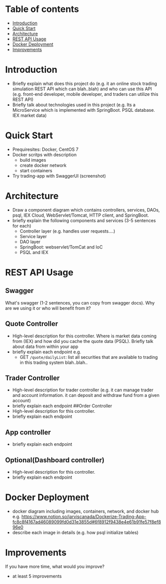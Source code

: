 # Table of contents
* [Introduction](#Introduction)
* [Quick Start](#Quick-Start)
* [Architecture](#Architecture)
* [REST API Usage](#REST-API-Usage)
* [Docker Deployment](#Docker-Deplotment)
* [Improvements](#Improvements)

# Introduction
- Briefly explain what does this project do (e.g. it an online stock trading simulation REST API which can blah..blah) and who can use this API (e.g. front-end developer, mobile developer, and traders can utilize this REST API)
- Briefly talk about technologies used in this project (e.g. Its a MicroService which is implemented with SpringBoot. PSQL database. IEX market data)

# Quick Start
- Prequiresites: Docker, CentOS 7
- Docker scritps with description
	- build images
  - create docker network
  - start containers
- Try trading-app with SwaggerUI (screenshot)

# Architecture
- Draw a component diagram which contains controllers, services, DAOs, psql, IEX Cloud, WebServlet/Tomcat, HTTP client, and SpringBoot. 
- briefly explain the following components and services (3-5 sentences for each)
  - Controller layer (e.g. handles user requests....)
  - Service layer
  - DAO layer
  - SpringBoot: webservlet/TomCat and IoC
  - PSQL and IEX

# REST API Usage
## Swagger
What's swagger (1-2 sentences, you can copy from swagger docs). Why are we using it or who will benefit from it?
## Quote Controller
- High-level description for this controller. Where is market data coming from (IEX) and how did you cache the quote data (PSQL). Briefly talk about data from within your app
- briefly explain each endpoint
  e.g.
  - GET `/quote/dailyList`: list all securities that are available to trading in this trading system blah..blah..
## Trader Controller
- High-level description for trader controller (e.g. it can manage trader and account information. it can deposit and withdraw fund from a given account)
- briefly explain each endpoint
##Order Controller
- High-level description for this controller.
- briefly explain each endpoint
## App controller
- briefly explain each endpoint
## Optional(Dashboard controller)
- High-level description for this controller.
- briefly explain each endpoint

# Docker Deployment
- docker diagram including images, containers, network, and docker hub
e.g. https://www.notion.so/jarviscanada/Dockerize-Trading-App-fc8c8f4167ad46089099fd0d31e3855d#6f8912f9438e4e61b91fe57f8ef896e0
- describe each image in details (e.g. how psql initialize tables)

# Improvements
If you have more time, what would you improve?
- at least 5 improvements

